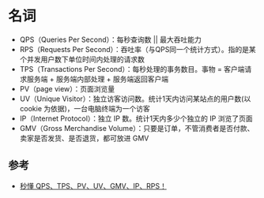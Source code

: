 # 名词

- QPS（Queries Per Second）：每秒查询数 || 最大吞吐能力
- RPS（Requests Per Second）：吞吐率（与QPS同一个统计方式）。指的是某个并发用户数下单位时间内处理的请求数
- TPS（Transactions Per Second）：每秒处理的事务数目。事物 = 客户端请求服务端 + 服务端内部处理 + 服务端返回客户端
- PV（page view）：页面浏览量
- UV（Unique Visitor）：独立访客访问数。统计1天内访问某站点的用户数(以 cookie 为依据)，一台电脑终端为一个访客
- IP（Internet Protocol）：独立 IP 数。统计1天内多少个独立的 IP 浏览了页面
- GMV（Gross Merchandise Volume）：只要是订单，不管消费者是否付款、卖家是否发货、是否退货，都可放进 GMV 

## 参考
- [秒懂 QPS、TPS、PV、UV、GMV、IP、RPS！](https://mp.weixin.qq.com/s/XZPKsn4_sSMyRwVqqkb1jw)
